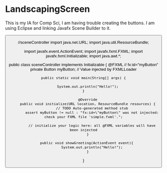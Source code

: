 # LandscapingScreen
This is my IA for Comp Sci, I am having trouble creating the buttons. I am using Eclipse and linking Javafx Scene Builder to it. 
<?xml version="1.0" encoding="UTF-8"?>

<?import javafx.scene.control.*?>
<?import java.lang.*?>
<?import javafx.scene.layout.*?>

<AnchorPane maxHeight="-Infinity" maxWidth="-Infinity" minHeight="-Infinity" minWidth="-Infinity" prefHeight="306.0" prefWidth="453.0" xmlns="http://javafx.com/javafx/8" xmlns:fx="http://javafx.com/fxml/1" fx:controller="Scene.sceneController">
   <children>
      <CheckBox layoutX="212.0" layoutY="152.0" mnemonicParsing="false" text="Mulch " />
      <CheckBox layoutX="229.0" layoutY="176.0" mnemonicParsing="false" text="OPTION1" />
      <CheckBox layoutX="229.0" layoutY="193.0" mnemonicParsing="false" text="OPTION2" />
      <CheckBox layoutX="229.0" layoutY="210.0" mnemonicParsing="false" text="OPTION3" />
      <CheckBox layoutX="229.0" layoutY="227.0" mnemonicParsing="false" text="OPTION4" />
      <CheckBox layoutX="14.0" layoutY="158.0" mnemonicParsing="false" text="TREE" />
      <CheckBox layoutX="31.0" layoutY="175.0" mnemonicParsing="false" text="OPTION1" />
      <CheckBox layoutX="31.0" layoutY="244.0" mnemonicParsing="false" text="OPTION5" />
      <CheckBox layoutX="31.0" layoutY="192.0" mnemonicParsing="false" text="OPTION2" />
      <CheckBox layoutX="31.0" layoutY="209.0" mnemonicParsing="false" text="OPTION3" />
      <CheckBox layoutX="31.0" layoutY="227.0" mnemonicParsing="false" text="OPTION4" />
      <CheckBox layoutX="115.0" layoutY="155.0" mnemonicParsing="false" text="Flowers" />
      <CheckBox layoutX="132.0" layoutY="240.0" mnemonicParsing="false" text="OPTION5" />
      <CheckBox layoutX="132.0" layoutY="223.0" mnemonicParsing="false" text="OPTION4" />
      <CheckBox layoutX="132.0" layoutY="206.0" mnemonicParsing="false" text="OPTION3" />
      <CheckBox layoutX="132.0" layoutY="189.0" mnemonicParsing="false" text="OPTION2" />
      <CheckBox layoutX="132.0" layoutY="172.0" mnemonicParsing="false" text="OPTION1" />
      <CheckBox layoutX="328.0" layoutY="148.0" mnemonicParsing="false" text="Shrubs " />
      <CheckBox layoutX="354.0" layoutY="189.0" mnemonicParsing="false" text="OPTION2" />
      <CheckBox layoutX="354.0" layoutY="172.0" mnemonicParsing="false" text="OPTION1" />
      <CheckBox layoutX="354.0" layoutY="240.0" mnemonicParsing="false" text="OPTION5" />
      <CheckBox layoutX="354.0" layoutY="206.0" mnemonicParsing="false" text="OPTION3" />
      <CheckBox layoutX="354.0" layoutY="223.0" mnemonicParsing="false" text="OPTION4" />
      <TextField layoutX="70.0" layoutY="24.0" />
      <Label layoutX="31.0" layoutY="28.0" text="Budget" />
      <Button layoutX="89.0" layoutY="70.0" mnemonicParsing="false" onAction="#showGreeting" text="Button" />
   </children>
</AnchorPane>

//sceneController 
import java.net.URL;
import java.util.ResourceBundle;

import javafx.event.ActionEvent;
import javafx.fxml.FXML;
import javafx.fxml.Initializable;
import java.awt.*;
	
public class sceneController implements Initializable  {
	@FXML //  fx:id="myButton"
	private Button myButton; // Value injected by FXMLLoader
	
	public static void main(String[] args) {
		
		System.out.println("Hello!");
	}

		@Override
		public void initialize(URL location, ResourceBundle resources) {
			// TODO Auto-generated method stub
			assert myButton != null : "fx:id=\"myButton\" was not injected: check your FXML file 'simple.fxml'.";

		    // initialize your logic here: all @FXML variables will have been injected
		}

		public void showGreeting(ActionEvent event){ 
			System.out.println("Hello!");
		}
}

